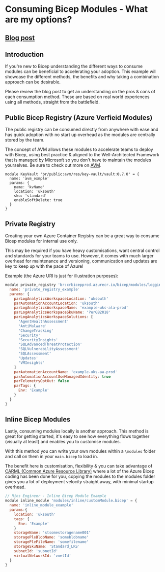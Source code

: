 # Consuming Bicep Modules - What are my options?

## [Blog post](https://rios.engineer/consuming-bicep-modules-what-are-my-options/)

## Introduction

If you're new to Bicep understanding the different ways to consume modules can be beneficial to accelerating your adoption. This example will showcase the different methods, the benefits and why taking a combination approach can be desirable.

Please review the blog post to get an understanding on the pros & cons of each consumption method. These are based on real world experiences using all methods, straight from the battlefield.

## Public Bicep Registry (Azure Verfieid Modules)

The public registry can be consumed directly from anywhere with ease and has quick adoption with no start up overhead as the modules are centrally stored by the team.

The concept of AVM allows these modules to accelerate teams to deploy with Bicep, using best practice & aligned to the Well-Architected Framework that is managed by Microsoft so you don't have to maintain the modules yourselves. Be sure to check out more on [AVM](https://azure.github.io/Azure-Verified-Modules/overview/introduction/).

```bicep
module KeyVault 'br/public:avm/res/key-vault/vault:0.7.0' = {
  name: 'avm_exmple'
  params: {
    name: 'kvName'
    location: 'uksouth'
    sku: 'standard'
    enableSoftDelete: true
  }
}
```

## Private Registry

Creating your own Azure Container Registry can be a great way to consume Bicep modules for internal use only.

This may be required if you have heavy customisations, want central control and standards for your teams to use. However, it comes with much larger overhead for maintenance and versioning, communication and updates are key to keep up with the pace of Azure!

Example (the Azure URI is just for illustration purposes):

```javascript
module private_registry 'br:crbicepprod.azurecr.io/bicep/modules/logging:2023-09-29' = {
  name: 'private_registry_example'
  params: {
    parLogAnalyticsWorkspaceLocation: 'uksouth'
    parAutomationAccountLocation: 'uksouth'
    parLogAnalyticsWorkspaceName: 'example-uks-ala-prod'
    parLogAnalyticsWorkspaceSkuName: 'PerGB2018'
    parLogAnalyticsWorkspaceSolutions: [
      'AgentHealthAssessment'
      'AntiMalware'
      'ChangeTracking'
      'Security'
      'SecurityInsights'
      'SQLAdvancedThreatProtection'
      'SQLVulnerabilityAssessment'
      'SQLAssessment'
      'Updates'
      'VMInsights'
    ]
    parAutomationAccountName: 'example-uks-aa-prod'
    parAutomationAccountUseManagedIdentity: true
    parTelemetryOptOut: false
    parTags: {
      Env: 'Example'
    }
  }
}
```

## Inline Bicep Modules

Lastly, consuming modules locally is another approach. This method is great for getting started, it's easy to see how everything flows together (visually at least) and enables you to customise modules.

With this method you can write your own modules within a `\modules` folder and call on them in your `main.bicep` to load in.

The benefit here is customisation, flexibility & you can take advantage of [CARML (Common Azure Resource Library)](https://github.com/Azure/ResourceModules) where a lot of the Azure Bicep coding has been done for you, copying the modules to the modules folder gives you a lot of deployment velocity straight away, with minimal startup overhead.

```javascript
// Rios Engineer - Inline Bicep Module Example
module inline_module 'modules/inline/customModule.bicep' = {
  name: 'inline_module_example'
  params:{
    location: 'uksouth'
    tags: {
      Env: 'Example'
    }
    storageName: 'stsomestoragename001'
    storagePleBlobName: 'someblobname'
    storagePleFileName: 'somefilename'
    storageSkuName: 'Standard_LRS'
    subnetId: 'subnetId'
    virtualNetworkId: 'vnetId'
  }
}
```
